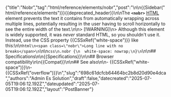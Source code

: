 {"title":"Nobr","tag":"html/reference/elements/nobr","post":"\n\n{{Sidebar(\"html/reference/elements\")}}{{deprecated_header}}\n\nThe **`<nobr>`** [HTML](/blog/Web/HTML) element prevents the text it contains from automatically wrapping across multiple lines, potentially resulting in the user having to scroll horizontally to see the entire width of the text.\n\n> [!WARNING]\n> Although this element is widely supported, it was _never_ standard HTML, so you shouldn't use it. Instead, use the CSS property {{CSSxRef(\"white-space\")}} like this:\n\n```html\n<span class=\"nobr\">Long line with no breaks</span>\n```\n\n```css\n.nobr {\n  white-space: nowrap;\n}\n```\n\n## Specifications\n\n{{Specifications}}\n\n## Browser compatibility\n\n{{Compat}}\n\n## See also\n\n- {{CSSxRef(\"white-space\")}}\n- {{CSSxRef(\"overflow\")}}\n","slug":"698c61dcfcb64464bc2b8d20d90e4dca","authors":"Admin Es Solution","draft":false,"datecreated":"2025-07-05T19:06:12.192Z","dateupdated":"2025-07-05T19:06:12.192Z","layout":"PostBanner"}